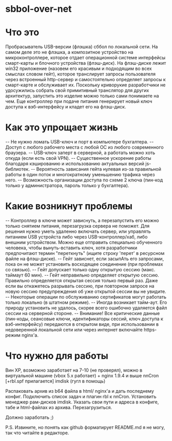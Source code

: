 # sbbol-over-net


# Что это
Пробрасыватель USB-версии (флэшка) сббол по локальной сети.
На самом деле это не флэшка, а композитное устройство на микроконтроллере,
которое отдает операционной системе интерфейсы смарт-карты и блочного устройства (флэш-диск).
На флэш-диске лежит win32 приложение (назовем его красивым и подходящим во всех смыслах словом гейт), которое транслирует запросы пользователя через встроенный http-сервер и самостоятельно определяет запросы к смарт-карте и обслуживает их. Поскольку криворукие разработчики не удосужились собрать свой примитивный транслятор для других архитектур, запустить это изделие можно только сами понимаете на чем. Еще контроллер при подаче питания генерирует новый ключ доступа к вэб-интерфейсу и кладет его на флэш-диск.


# Как это упрощает жизнь
-- Не нужно ломать USB-ключ и порт в компьютере бухгалтера.
-- Доступ с любого рабочего места с любой ОС из любого современного браузера.
-- USB-ключ заперт в серверной, а работать можно хоть откуда (если есть свой VPN).
-- Существенное ускорение работы благодаря кэшированию и использованию актуальных версий js-библиотек.
-- Вероятность зависания гейта нулевая из-за правильной работы в один поток и многократному уменьшению трафика через него.
-- Возможность организации доступа по схеме 2 ключа (пин-код только у администратора, пароль только у бухгалтера).


# Какие возникнут проблемы
-- Контроллер в ключе может зависнуть, а перезапустить его можно только снятием питания, перезагрузка сервера не поможет.
   Для решения нужно уметь удаленно включать сервер, или управлять питанием USB устройста либо через USB-контроллер/хаб,
   либо внешним устройством. Можно еще отправить специально обученного человека, чтобы вынуть-вставить ключ, хотя разработчики
   предпочитают термин "переткнуть" (ищите строку 'перет' в ресурсном файле на флэш-диске).
-- Гейт зависнет, если засыпАть его запросами, пока он не может установить восходящее соединение (при проблемах со связью).
-- Гейт допускает только одну открытую сессию (макс. таймаут 60 мин).
-- Гейт неправильно определяет открытую сессию. Правильно определяется открытая сессия только первый раз.
   Даже если вы откажетесь разрывать сессию, при повторном запросе на новую сессию предупреждения об уже открытой сессии вы не увидите.
-- Некоторые операции по обслуживанию сертификатов могут работать только локально (в штатном режиме).
-- Иногда возникает тайм-аут. Его природу установить не удалось, скорее всего ошибочно удаляется файл сессии на серверной стороне.
-- Внимание! Все критические данные (пин-коды, сеансовые ключи, идентификаторы сессий, ключ доступа к вэб-интерфейсу) передаются
   в открытом виде, при использовании в недоверенной локальной сети или через интернет включайте https-режим nginx'a.


# Что нужно для работы
Вин XP, возможно заработает на 7-10 (не проверял),
можно в виртуальной машине (vbox 5.x работает)
+
nginx 1.9.4 и выше
nnCron [+rbl.spf прилагается]
imdisk
(гугл в помощь)

Распаковать архив из b64 файла в html/ nginx'a и дать последнему конфиг.
Подключить список задач и плагин rbl к nnCron.
Установить менеджер рам-дисков imdisk.
Указать свои пути и адреса в конфиге, табе и html-файлах из архива.
Перезагрузиться.

Должно заработать ;)

P.S. Извините, но понять как github форматирует README.md я не могу, так что читайте в редакторе.
